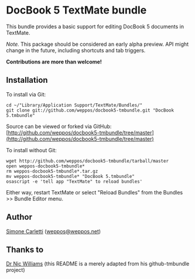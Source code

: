 # DocBook 5 TextMate bundle

This bundle provides a basic support for editing DocBook 5 documents in TextMate.

*Note.* This package should be considered an early alpha preview.
API might change in the future, including shortcuts and tab triggers.

**Contributions are more than welcome!**


## Installation
 
To install via Git:

    cd ~/"Library/Application Support/TextMate/Bundles/"
    git clone git://github.com/weppos/docbook5-tmbundle.git "DocBook 5.tmbundle"

Source can be viewed or forked via GitHub: [http://github.com/weppos/docbook5-tmbundle/tree/master](http://github.com/weppos/docbook5-tmbundle/tree/master)

To install without Git:

    wget http://github.com/weppos/docbook5-tmbundle/tarball/master
    open weppos-docbook5-tmbundle*
    rm weppos-docbook5-tmbundle*.tar.gz
    mv weppos-docbook5-tmbundle* "DocBook 5.tmbundle"
    osascript -e 'tell app "TextMate" to reload bundles'
 
Either way, restart TextMate or select "Reload Bundles" from the Bundles >> Bundle Editor menu.


## Author

[Simone Carletti](http://www.simonecarletti.com) (<weppos@weppos.net>)


## Thanks to
 
[Dr Nic Williams](http://drnicwilliams.com/) (this README is a merely adapted from his github-tmbundle project)
